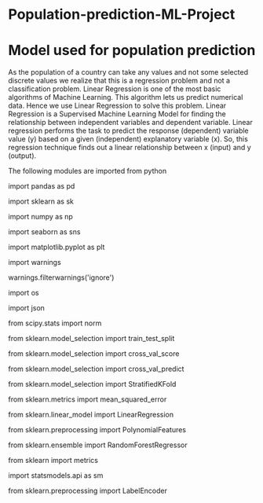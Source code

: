 # Population-prediction-ML-Project

# Model used for population prediction

As the population of a country can take any values and not some selected discrete values we realize that this is a regression problem and not a classification problem. Linear Regression is one of the most basic algorithms of Machine Learning. This algorithm lets us predict numerical data. Hence we use Linear Regression to solve this problem.
Linear Regression is a Supervised Machine Learning Model for finding the relationship between independent variables and dependent variable. Linear regression performs the task to predict the response (dependent) variable value (y) based on a given (independent) explanatory variable (x). So, this regression technique finds out a linear relationship between x (input) and y (output).

The following modules are imported from python

import pandas as pd

import sklearn as sk

import numpy as np

import seaborn as sns

import matplotlib.pyplot as plt

import warnings

warnings.filterwarnings('ignore')

import os

import json

from scipy.stats import norm

from sklearn.model_selection import train_test_split

from sklearn.model_selection import cross_val_score

from sklearn.model_selection import cross_val_predict

from sklearn.model_selection import StratifiedKFold

from sklearn.metrics import mean_squared_error

from sklearn.linear_model import LinearRegression

from sklearn.preprocessing import PolynomialFeatures

from sklearn.ensemble import RandomForestRegressor

from sklearn import metrics

import statsmodels.api as sm

from sklearn.preprocessing import LabelEncoder
